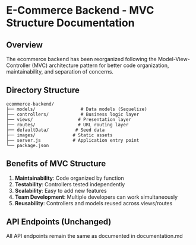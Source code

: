 # E-Commerce Backend - MVC Structure Documentation

## Overview

The ecommerce backend has been reorganized following the Model-View-Controller (MVC) architecture pattern for better code organization, maintainability, and separation of concerns.

## Directory Structure

```
ecommerce-backend/
├── models/                 # Data models (Sequelize)
├── controllers/            # Business logic layer
├── views/                 # Presentation layer
├── routes/                # URL routing layer
├── defaultData/          # Seed data
├── images/              # Static assets
├── server.js            # Application entry point
└── package.json
```

## Benefits of MVC Structure

1. **Maintainability**: Code organized by function
2. **Testability**: Controllers tested independently
3. **Scalability**: Easy to add new features
4. **Team Development**: Multiple developers can work simultaneously
5. **Reusability**: Controllers and models reused across views/routes

## API Endpoints (Unchanged)

All API endpoints remain the same as documented in documentation.md
